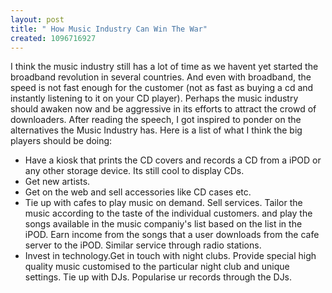 ```yaml
--- 
layout: post
title: " How Music Industry Can Win The War"
created: 1096716927
---
```

I think the music industry still has a lot of time as we havent yet started the broadband revolution in several countries. And even with broadband, the speed is not fast enough for the customer (not as fast as buying a cd and instantly listening to it on your CD player). Perhaps the music industry should awaken now and be aggressive in its efforts to attract the crowd of downloaders. After reading the speech, I got inspired to ponder on the alternatives the Music Industry has. Here is a list of what I think the big players should be doing:

<ul><li>Have a kiosk that prints the CD covers and records a CD from a iPOD or any other storage device. Its still cool to display CDs. </li>
<li>Get new artists.</li>
<li>Get on the web and sell accessories like CD cases etc.</li>
<li>Tie up with cafes to play music on demand. Sell services. Tailor the music according to the taste of the individual customers. and play the songs available in the music companiy's list based on the list in the iPOD. Earn income from the songs that a user downloads from the cafe server to the iPOD. Similar service through radio stations. </li>
<li>Invest in technology.Get in touch with night clubs. Provide special high quality music customised to the particular night club and unique settings. Tie up with DJs. Popularise ur records through the DJs. </li></ul>
